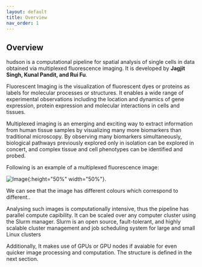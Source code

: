 ```yaml
---
layout: default
title: Overview
nav_order: 1
---
```



## Overview

<p align="center">
  
hudson is a computational pipeline for spatial analysis of single cells in data obtained via multiplexed fluorescence imaging. It is developed by **Jagjit Singh, Kunal Pandit, and Rui Fu**.
  
Fluorescent Imaging is the visualization of fluorescent dyes or proteins as labels for molecular processes or structures. It enables a wide range of experimental observations including the location and dynamics of gene expression, protein expression and molecular interactions in cells and tissues.
  
Multiplexed imaging is an emerging and exciting way to extract information from human tissue samples by visualizing many more biomarkers than traditional microscopy. By observing many biomarkers simultaneously, biological pathways previously explored only in isolation can be explored in concert, and complex tissue and cell phenotypes can be identified and probed. 

Following is an example of a multiplexed fluorescence image:


![Image](https://user-images.githubusercontent.com/42875353/185256327-27dfeb89-2cce-4bb7-b617-a434e7cf65dd.png){:height="50%" width="50%"}. 

We can see that the image has different colours which correspond to different..

Analysing such images is computationally intensive, thus the pipeline has parallel compute capibility. It can be scaled over any computer cluster using the Slurm manager. Slurm is an open source, fault-tolerant, and highly scalable cluster management and job scheduling system for large and small Linux clusters

Additionally, It makes use of GPUs or GPU nodes if avaiable for even quicker image processing and computation. The structure is defined in the next section.  
  
  
</p>
 

